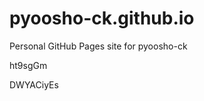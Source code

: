 # pyoosho-ck.github.io
Personal GitHub Pages site for pyoosho-ck






































ht9sgGm

DWYACiyEs
